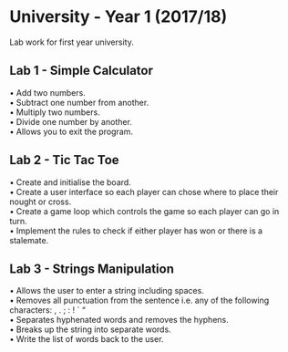 # University - Year 1 (2017/18)
Lab work for first year university. 
 
## Lab 1 - Simple Calculator  
• Add two numbers.  
• Subtract one number from another.  
• Multiply two numbers.  
• Divide one number by another.  
• Allows you to exit the program.  

## Lab 2 - Tic Tac Toe  
• Create and initialise the board.  
• Create a user interface so each player can chose where to place their nought or cross.  
• Create a game loop which controls the game so each player can go in turn.  
• Implement the rules to check if either player has won or there is a stalemate.  

## Lab 3 - Strings Manipulation  
• Allows the user to enter a string including spaces.  
• Removes all punctuation from the sentence i.e. any of the following characters: , . ; : ! ` “  
• Separates hyphenated words and removes the hyphens.  
• Breaks up the string into separate words.  
• Write the list of words back to the user.  
